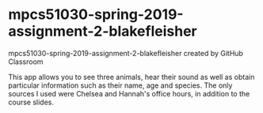 # mpcs51030-spring-2019-assignment-2-blakefleisher
mpcs51030-spring-2019-assignment-2-blakefleisher created by GitHub Classroom

This app allows you to see three animals, hear their sound as well as obtain particular information such as their name, age and species. The only sources I used were Chelsea and Hannah's office hours, in addition to the course slides.
